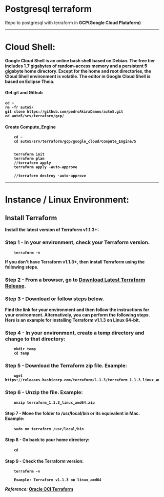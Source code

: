 # Postgresql terraform

Repo to postgresql with terraform in <strong>GCP<strong/>(Google Cloud Plataform)

---

# Cloud Shell:

Google Cloud Shell is an online bash shell based on Debian. The free tier includes 1.7 gigabytes of random-access memory and a persistent 5 gigabyte home directory. Except for the home and root directories, the Cloud Shell environment is volatile. The editor in Google Cloud Shell is based on Eclipse Theia.

#### Get git and Github

    cd ~
    rm -fr auto5/
    git clone https://github.com/pedroAkiraDanno/auto5.git
    cd auto5/srv/terraform/gcp/

#### Create Compute_Engine

        cd ~
        cd auto5/srv/terraform/gcp/google_cloud/Compute_Engine/5


        terraform init
        terraform plan
        //terraform apply
        terraform apply -auto-approve

        //terraform destroy -auto-approve

---

# Instance / Linux Environment:

## Install Terraform

Install the latest version of Terraform v1.1.3+:

### Step 1 - In your environment, check your Terraform version.

        terraform -v

If you don't have Terraform v1.1.3+, then install Terraform using the following steps.

### Step 2 - From a browser, go to [Download Latest Terraform Release](https://www.terraform.io/downloads).

### Step 3 - Download or follow steps below.

Find the link for your environment and then follow the instructions for your environment. Alternatively, you can perform the following steps. Here is an example for installing Terraform v1.1.3 on Linux 64-bit.

### Step 4 - In your environment, create a temp directory and change to that directory:

        mkdir temp
        cd temp

### Step 5 - Download the Terraform zip file. Example:

        wget https://releases.hashicorp.com/terraform/1.1.3/terraform_1.1.3_linux_amd64.zip

### Step 6 - Unzip the file. Example:

        unzip terraform_1.1.3_linux_amd64.zip

#### Step 7 - Move the folder to /usr/local/bin or its equivalent in Mac. Example:

        sudo mv terraform /usr/local/bin

#### Step 8 - Go back to your home directory:

        cd

#### Step 9 - Check the Terraform version:

        terraform -v

        Example: Terraform v1.1.3 on linux_amd64

**_Reference:_** [Oracle OCI Terraform](https://docs.oracle.com/en-us/iaas/developer-tutorials/tutorials/tf-provider/01-summary.htm)

